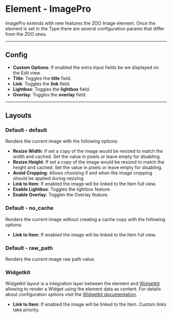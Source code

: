 # Element - ImagePro

ImagePro extends with new features the ZOO Image element. Once the element is set in the Type there are several configuration params that differ from the ZOO ones.

---

## Config

- **Custom Options**: If enabled the extra input fields be we displayed on the Edit view.
- **Title**: Toggles the **title** field.
- **Link**: Toggles the **link** field.
- **Lightbox**: Toggles the **lightbox** field.
- **Overlay**: Toggles the **overlay** field.

---

## Layouts

### Default - default

Renders the current image with the following options:

- **Resize Width**: If set a copy of the image would be resized to match the width and cached. Set the value in pixels or leave empty for disabling.
- **Resize Height**: If set a copy of the image would be resized to match the height and cached. Set the value in pixels or leave empty for disabling.
- **Avoid Cropping**: Allows choosing if and when the image cropping should be applied during resizing.
- **Link to Item**: If enabled the image will be linked to the Item full view.
- **Enable Lightbox**: Toggles the lightbox feature.
- **Enable Overlay**: Toggles the Overlay feature.

### Default - no_cache

Renders the current image without creating a cache copy with the following options:

- **Link to Item**: If enabled the image will be linked to the Item full view.

### Default - raw_path

Renders the current image raw path value.

### Widgetkit

Widgetkit layout is a integration layer between the element and [Widgetkit](http://yootheme.com/widgetkit) allowing to render a Widget using the element data as content. For details about configuration options visit the [Widgetkit documentation](https://yootheme.com/support/widgetkit/).

- **Link to Item**: If enabled the image will be linked to the Item. Custom links take priority.
